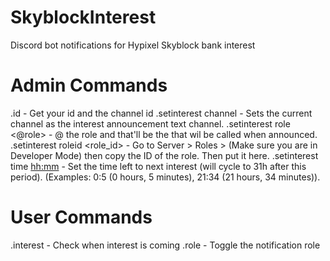 # SkyblockInterest

Discord bot notifications for Hypixel Skyblock bank interest

# Admin Commands

.id - Get your id and the channel id
.setinterest channel - Sets the current channel as the interest announcement text channel.
.setinterest role <@role> - @ the role and that'll be the that wil be called when announced.
.setinterest roleid <role_id> - Go to Server > Roles > (Make sure you are in Developer Mode) then copy the ID of the role. Then put it here.
.setinterest time <hh:mm> - Set the time left to next interest (will cycle to 31h after this period). (Examples: 0:5 (0 hours, 5 minutes), 21:34 (21 hours, 34 minutes)).

# User Commands

.interest - Check when interest is coming
.role - Toggle the notification role
